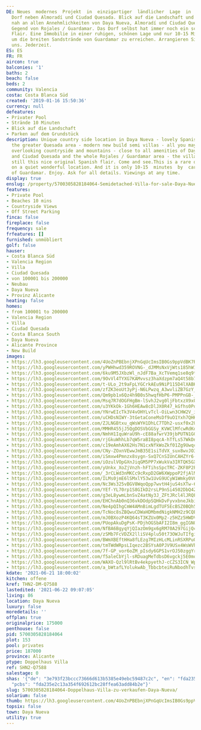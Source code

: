 ```yaml
---
DE: Neues  modernes  Projekt  in  einzigartiger  ländlicher  Lage  in  Daya  Nueva,  einem  schönenspanischen
  Dorf neben Almoradí und Ciudad Quesada. Blick auf die Landschaft und die Berge,aber
  nah an allen Annehmlichkeiten von Daya Nueva, Almoradí und Ciudad Quesada und dergesamten
  Gegend von Rojales / Guardamar. Das Dorf selbst hat immer noch ein schönes originalspanisches
  Flair. Eine Immobilie in einer ruhigen, schönen Lage und nur 10-15 Minuten mit demAuto,
  um die breiten Sandstrände von Guardamar zu erreichen. Arrangieren Sie Ihre Besichtigungmit
  uns. Jederzeit.
ES: ES
FR: FR
aircon: true
balconies: '1'
baths: 2
beach: false
beds: 2
community: Valencia
costa: Costa Blanca Süd
created: '2019-01-16 15:50:36'
currency: null
defeatures:
- Privater Pool
- Strände 10 Minuten
- Blick auf die Landschaft
- Parken auf dem Grundstück
description: Unique country side location in Daya Nueva - lovely Spanish village in
  the greater Quesada area - modern new build semi villas - all you may love - views
  overlooking countryside and mountains - close to all amenities of Daya Nueva, Almoradí
  and Ciudad Quesada and the whole Rojales / Guardamar area - the village itself has
  still this nice original Spanish flair. Come and see.This is a rare opportunity
  on a quiet wonderful location. And it is only 10-15  minutes  by  car  to  reach  the  wide  golden  sandy  beaches
  of Guardamar. Enjoy. Ask for all details. Viewings at any time.
display: true
enslug: /property/5700305828184064-Semidetached-Villa-for-sale-Daya-Nueva/
features:
- Private Pool
- Beaches 10 mins
- Countryside Views
- Off Street Parking
finca: false
fireplace: false
frequency: sale
frfeatures: []
furnished: unmöbliert
golf: false
hauser:
- Costa Blanca Süd
- Valencia Region
- Villa
- Ciudad Quesada
- von 100001 bis 200000
- Neubau
- Daya Nueva
- Provinz Alicante
heating: false
homes:
- from 100001 to 200000
- Valencia Region
- Villa
- Ciudad Quesada
- Costa Blanca South
- Daya Nueva
- Alicante Province
- New Build
images:
- https://lh3.googleusercontent.com/4UoZnPBEbnjXPnGqUcImsIB0Gs9ppVdBK7R2mNE-5082vnUMgGdht_n9WuS7mjmg_kZkE-ZwvNidZNJ2XuvaliHHQbxyGfoelRI=w640-rj-e30-l100
- https://lh3.googleusercontent.com/yPWHhwd359ROVNG-_dJMMsNxVjWts185hW1R4kC_WVrbEfG_C6pmltsk5JpXilF2lC9Nw-VAyJGKIGwHwNZl3Xm4BCYBRiulGA=w640-rj-e30-l100
- https://lh3.googleusercontent.com/6ku9M5JXbzWl_nJdF7Ba_XcTVemq1se8q9tKPS1KA1SktwhQwEFn3zETOM6dgfi2nPkNXjFkYOPGjuowlK_-EBz3z_Rtz1yVl14=w640-rj-e30-l100
- https://lh3.googleusercontent.com/9OvVl4TYXG7KAMvvsz3haXdzpm7aQ4t58b7QD8qesNbg_-2mcPb6RdRW24dLVIsEKbZhV3k8cCWoe9C9hYE_8ZLehv4_FWBj=w640-rj-e30-l100
- https://lh3.googleusercontent.com/t-ULo_2t9aFpLYGCrkAEu9NiP115D4lXABK57eRhgRwHSWve15SgDJT6kxJrSY_8a27OkqfNXYBAJVaLciE-bLapQ17r1lzA=w640-rj-e30-l100
- https://lh3.googleusercontent.com/zfZK3eoUt3yPj-N6LPwzq_A3wvliZB7GzY_MMwz_sZR833_4JaQd25viRJrfVN8jDA47jiLeoA7ejhm1pdEjPdHkextUvMT6vXk=w640-rj-e30-l100
- https://lh3.googleusercontent.com/Qm9pb1x6Qz4h9B0s5hwqfHbP6-PMPPnGB-_tFDnZFYIGTzp8RGEMed1Oj_2FhrtEAc-r6KoqPCOQFxsPUobRbLeK1XcTH6A9ag=w640-rj-e30-l100
- https://lh3.googleusercontent.com/Msq7R7dOGFHgBm-lSvhJ2vg0ljFbtxzX9xO2KNPfUfxuKRsf7AFK-2IHl0nBdNqPMja1PjUMLvA3CH4JJ86cACMp7-9bHeu1Bg=w640-rj-e30-l100
- https://lh3.googleusercontent.com/u3YKkOk-1Gh6HEAw8cDlJX0R47_kGfhs0PovMc0YFkmChiX4JYF9YHtLkkexP6ydKD9Tgnq1JZwn-zATRKcfZg1PManpiBv9=w640-rj-e30-l100
- https://lh3.googleusercontent.com/YNrwEIcTk3V4vOHYLvTcl-OiLwn3CHW2V_iwDocukIhuWFRPj_pjd5Eta1fqg0AjTwxU8csP0T6jldjMx6pp7ay_D3Qt0rXU=w640-rj-e30-l100
- https://lh3.googleusercontent.com/uCHDsNIWY-3tGetaConeMsDf9uO1Yxh7QHKbF7CpBPDD9Fndu5rLgpjjgP7lxcLQKcEZHPwYrYsKHIJe9RDjh3QZGb0I-5KA5UY=w640-rj-e30-l100
- https://lh3.googleusercontent.com/ZJLNGBtxu_qWsWYH1DhLC7TDh2-usxf0x2UJyNPhOt9DZbo4KM90cbZqq6N7B1uVVOsfWyinqiCQRSwoT43THAZgNf6aibY4=w640-rj-e30-l100
- https://lh3.googleusercontent.com/MMHR455jJ5QgDOSVbGGSy_KVWClMfcwRdKduNjZTOgUcecRwdxpcgyQf7HVf60VRjceUsDrMVo5dUSnt3ZXrHKuKnYr2UAd4wrc=w640-rj-e30-l100
- https://lh3.googleusercontent.com/NmhH1IquWraU9h-cE88afwrV39jbPUTN1GGUs19ejrr4ij2GARwxTqIglaRR2pRfv4Ig5Qj-90aJGroGd-3fS4zFtv5FCLUa=w640-rj-e30-l100
- https://lh3.googleusercontent.com/rjGkuWhhLb7qW5raBI8pqcA-hTfLs57WkDnIz4B0-MN-iM5jTq824OBAFhCUmCAxDR34H_6TSozQoCBB0CucQ-oGMQ3QCB15xXk=w640-rj-e30-l100
- https://lh3.googleusercontent.com/c19eAmhAX62Hs7N1cxNfkWoZkf01Zg9Uwqcb9Of4ddBI_Su0goRFOOg4QBtAxqA_WVACn8jtxUB_HJlBMPv1okiJ-fzpg1JS=w640-rj-e30-l100
- https://lh3.googleusercontent.com/CNy-ZOxnVEwwJmB35E1siTdVX_sux8wvJO3d98oB8zNa-v1H8tMwSTU862DWatK00-lT6hFH5Ax0Ow70PBzsdc8WZTMRT30c=w640-rj-e30-l100
- https://lh3.googleusercontent.com/iSmxw4Pmnzx8sygn-SxQ7CnSIUnCAHZYr6-RKnQLMTVuhdxuDq-QIv7W-yhuY5zXLZ0w-D-rlXIXdgblYwQFAyDs7DSOdPaxOg=w640-rj-e30-l100
- https://lh3.googleusercontent.com/iOzulVOpGXnJiqGM5PP7xWukVa3IRTQK5GXBt-2EMO53sUH3At_c98gYD3HTzh5IbraMaVCdCW660F1zWHdbDNzUZ-p8FxtTJg=w640-rj-e30-l100
- https://lh3.googleusercontent.com/yUnkx_XoZjVnzh-hFTihsSpcTRC-ZKF8P2PcqbAb7TQBzXiSlexYfah45CAgBTKMmTILnrkXmbOtRiftQsRIJs5wKsKCIxiZJwQ=w640-rj-e30-l100
- https://lh3.googleusercontent.com/_3rCLWd3nMKCc9cRxpD2GW6XWppoP2fjAlMnASeEw0NTzE7Zd_qmWGeCP_ZImuz-qj6NYnHYmK2C1CP5fdmPFCi_gjzVP0_a9Q=w640-rj-e30-l100
- https://lh3.googleusercontent.com/ILMs0jmE6lSMxlY53w1UvG9UCyW1Wmky0V0ftAAuuj57Y8BPyAh8QURJnAdaUcdnPJkF4KcB1Kn7dV-hzqUo6XRL8J7yUavKhg=w640-rj-e30-l100
- https://lh3.googleusercontent.com/Nc3Ws325vBGV8WqoQpp7wvtH4juS4sXTw-6eQhSsxmlpp7bjkNGky6PufkSqnUXCdRLHQWXmz_B9PKYP72yr4DYinrhM1Suvs4k=w640-rj-e30-l100
- https://lh3.googleusercontent.com/YEf-YL70rp1S8GIkD2rsLP9nSi4502DbQ4ZIvOhSRg8PYw7QkpWaDXebl0azLGFJvJ0-OlA87aT2fPennRACEIcKBMs7ydYJkw=w640-rj-e30-l100
- https://lh3.googleusercontent.com/g3eL8ywmLbnSvZ4atNy3J_ZFtJRcl4lJRQFBXJsUYe9rhiu2NrrZDwehVsYIGgBns4jB2GyC8W44YhYmEdERZuhPHS0lJciUmQ=w640-rj-e30-l100
- https://lh3.googleusercontent.com/EHChnAb0nQ36vkDOdpSQHkDvFyvxbneJkbioA8n3CmPk-n8GweE8bKTe8vjRR6i6HwvlvFEAvynRLndGuDTGp0tlwvKixewEuA=w640-rj-e30-l100
- https://lh3.googleusercontent.com/Ne4pQIhgCmW4AMnBimLgdTUF5EcBSZ0BQh5xsgvC81p-MzPnrT2gqPKV5uaiXY5uZcVPjVTm0NHRp2PTCStA3VonRXNMAQJdYA=w640-rj-e30-l100
- https://lh3.googleusercontent.com/TcNoc8sZBQwuCDWaHDMbmdNigkNMH2z9CQEMMgz1oz6DuIF384GzwYdcxeYT-ZfgYuLMoqXTLUM5OWgaVsBR67FZfIaSpT3EkQ=w640-rj-e30-l100
- https://lh3.googleusercontent.com/mJ0BXozP4KQ64sT3KZUx0Mp2-z5HZz5HWDVixw3jp-7rb6b8HiZWostIichQo1324FmETytG8JgqexYd9mRvY8xhUAV60soK3A4=w640-rj-e30-l100
- https://lh3.googleusercontent.com/PUopAkuDgPsK-PDjhOGSbAFI2I8m_ggIGNOB6VPwY_r5WQMBNUBPGP07ycbHKmxc9HPnJxJ6aCyQC4r-eOZHSARDFnVI1NXAXg=w640-rj-e30-l100
- https://lh3.googleusercontent.com/NfBA6BgyqYjQIazOm9gx6gRM70A297GijQcN48JG8VXSoo5mLCL4HDa4CLtJbSuYoT75RV10HbsXmFyWrXejouS4JNZmnI22=w640-rj-e30-l100
- https://lh3.googleusercontent.com/zSMb7FcVDZX2lliSV4plu50t73OWJuTIfgia-CpIaaP8SERJDoTyX7xRbrJM8GH3PRfe4gQ599ZGqJqTna2P_tEaG2AADptw=w640-rj-e30-l100
- https://lh3.googleusercontent.com/BWmXBEftHHa8fLEzg7MIzHLcMLinRSXRPuQ8PFisB53RiyyWC9OXJUUpfCP0teSeZwls8pd0mf6twq_lavQ7m_grYGGMzH9ewQ=w640-rj-e30-l100
- https://lh3.googleusercontent.com/tmTWdWRpsLIqezc2BSYsA0PJV9USx4WsWVhuhYsX0ZBicQlneGfx8vGxfxqiSQDaiAYgQRubvwojuKQHE_Y7su6tQyPFXsEVxA=w640-rj-e30-l100
- https://lh3.googleusercontent.com/7f-GP_vor6oZM_pIsdy6GPS1vrOJ50zggYr-6XhuTOh-0YW9mtEarjC9QQ-aFsv9cviZkH_lBh2BgqegM7thqlci60x3hP8ioA=w640-rj-e30-l100
- https://lh3.googleusercontent.com/f5aleCbYjl-sRDuagMeTdbsD6vgckj5E0moX72yT5VNbdNYsSAgwsGLC6bscmMhduc-whltLAGTJ3jGusx-E-Wg923Uy8mT4Jg=w640-rj-e30-l100
- https://lh3.googleusercontent.com/WAXO-Qzl9lRtBv4ekpyethJ-cCZS3ICN_Wp-QsLu4agL9OlKQb4pP9soU4Ed6o8CBG0ubZOwN_fI-voJ5Pnydy7BW1x2dqEC=w640-rj-e30-l100
- https://lh3.googleusercontent.com/a_bWtafLYolukwAb_TbbcbteiRuNbodhTvs7Sn-ov70lETeCTkKwdP0_6LIe-3BjTI1kyBgZ_6Mscp8KapYvRSG8QrRxRUcg0w=w640-rj-e30-l100
kdate: '2021-06-21 18:00:02'
kitchen: offene
kref: THN2-DM-Q7588
lastedited: '2021-06-22 09:07:05'
living: 86
location: Daya Nueva
luxury: false
moredetails: ''
offplan: true
originalprice: 175000
penthouse: false
pid: 5700305828184064
plot: 153
pool: privates
price: 187000
province: Alicante
ptype: Doppelhaus Villa
ref: SHN2-Q7588
salestage: 0
shas: '{"de": "3e793f23bccc73666d613b5385e49ebc59487c2c", "en": "fda235e2c13a354f692612bc28ffea63add84b2e",
  "pcbs": "fda235e2c13a354f692612bc28ffea63add84b2e"}'
slug: 5700305828184064-Doppelhaus-Villa-zu-verkaufen-Daya-Nueva/
solarium: false
thumb: https://lh3.googleusercontent.com/4UoZnPBEbnjXPnGqUcImsIB0Gs9ppVdBK7R2mNE-5082vnUMgGdht_n9WuS7mjmg_kZkE-ZwvNidZNJ2XuvaliHHQbxyGfoelRI=w400-h240-n-rj-e30-l100
topsix: false
town: Daya Nueva
utility: true
---
```

